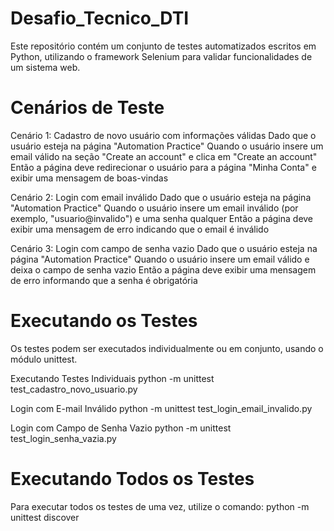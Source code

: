 # Desafio_Tecnico_DTI

Este repositório contém um conjunto de testes automatizados escritos em Python, utilizando o framework Selenium para validar funcionalidades de um sistema web.

# Cenários de Teste
Cenário 1: Cadastro de novo usuário com informações válidas
Dado que o usuário esteja na página "Automation Practice"
Quando o usuário insere um email válido na seção "Create an account" e clica em "Create an account"
Então a página deve redirecionar o usuário para a página "Minha Conta" e exibir uma mensagem de boas-vindas


Cenário 2: Login com email inválido
Dado que o usuário esteja na página "Automation Practice"
Quando o usuário insere um email inválido (por exemplo, "usuario@invalido") e uma senha qualquer
Então a página deve exibir uma mensagem de erro indicando que o email é inválido


Cenário 3: Login com campo de senha vazio
Dado que o usuário esteja na página "Automation Practice"
Quando o usuário insere um email válido e deixa o campo de senha vazio
Então a página deve exibir uma mensagem de erro informando que a senha é obrigatória

# Executando os Testes
Os testes podem ser executados individualmente ou em conjunto, usando o módulo unittest.

Executando Testes Individuais
python -m unittest test_cadastro_novo_usuario.py

Login com E-mail Inválido
python -m unittest test_login_email_invalido.py

Login com Campo de Senha Vazio
python -m unittest test_login_senha_vazia.py

# Executando Todos os Testes
Para executar todos os testes de uma vez, utilize o comando:
python -m unittest discover

